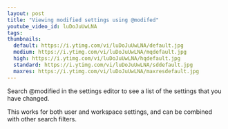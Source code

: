 ```yaml
---
layout: post
title: "Viewing modified settings using @modifed"
youtube_video_id: luDoJuUwLNA
tags:
thumbnails:
  default: https://i.ytimg.com/vi/luDoJuUwLNA/default.jpg
  medium: https://i.ytimg.com/vi/luDoJuUwLNA/mqdefault.jpg
  high: https://i.ytimg.com/vi/luDoJuUwLNA/hqdefault.jpg
  standard: https://i.ytimg.com/vi/luDoJuUwLNA/sddefault.jpg
  maxres: https://i.ytimg.com/vi/luDoJuUwLNA/maxresdefault.jpg
---
```


Search @modified in the settings editor to see a list of the settings that you have changed.

This works for both user and workspace settings, and can be combined with other search filters.

